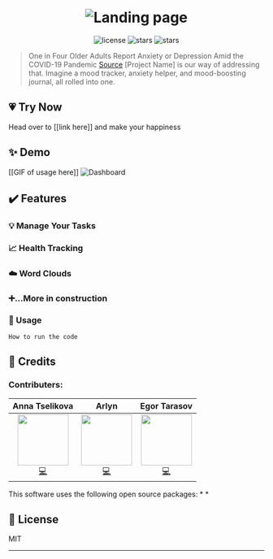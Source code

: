 
<h1 align="center">
  <br>
  <img src="https://i.imgur.com/xwHr8mK.png" alt="Landing page">
</h1>

<div align="center">
  <img src="https://img.shields.io/github/license/Jorres/stress-relief?color=%23CC99FF&style=for-the-badge" alt="license">
  <img src="https://img.shields.io/github/stars/Jorres/stress-relief?color=%23FFCC00&logo=GitHub%20Sponsors&logoColor=%23FFCC00&style=for-the-badge" alt="stars">
  <img src="https://img.shields.io/github/issues/Jorres/stress-relief?color=%239FE2BF&style=for-the-badge" alt="stars"> 
</div>

> One in Four Older Adults Report Anxiety or Depression Amid the COVID-19 Pandemic [Source](https://www.kff.org/medicare/issue-brief/one-in-four-older-adults-report-anxiety-or-depression-amid-the-covid-19-pandemic/)
[Project Name] is our way of addressing that. Imagine a mood tracker, anxiety helper, and mood-boosting journal, all rolled into one.

## 💗 Try Now
Head over to [[link here]] and make your happiness

## ✨ Demo

[[GIF of usage here]]
<img src="https://i.imgur.com/WKj8d92.png" alt="Dashboard">


## ✔️ Features

### 💡 Manage Your Tasks

### 📈 Health Tracking

### ☁️ Word Clouds

### ➕...More in construction



### 🚀 Usage

```How to run the code```


## 🙌 Credits

### Contributers:
|                          Anna Tselikova                         |                         Arlyn                       |                  Egor Tarasov
| :----------------------------------------------------------: | :----------------------------------------------------------: | :----------------------------------------------------------:| 
[<img src="https://avatars1.githubusercontent.com/u/45653283?s=460&u=970fccfcb750a0ce61ea77c18b075b6e54918b32&v=4" width="100px;"/>](https://github.com/aniats)<br />[💻](https://github.com/aniats) | [<img src="https://avatars1.githubusercontent.com/u/10408164?s=400&u=041c3d8c84a9720da027caa45b9ae61f1116f8fe&v=4" width="100px;"/>](https://github.com/Acrylami/)<br />[💻](https://github.com/Acrylami/)| [<img src="https://avatars1.githubusercontent.com/u/26899407?s=460&u=9e9f83894851ed5cfe0263424f37ddb63083d2ef&v=4" width="100px;"/>](https://github.com/Jorres/)<br /> [💻](https://github.com/Jorres/) |

This software uses the following open source packages:
* 
* 


## 📝 License

MIT

---

